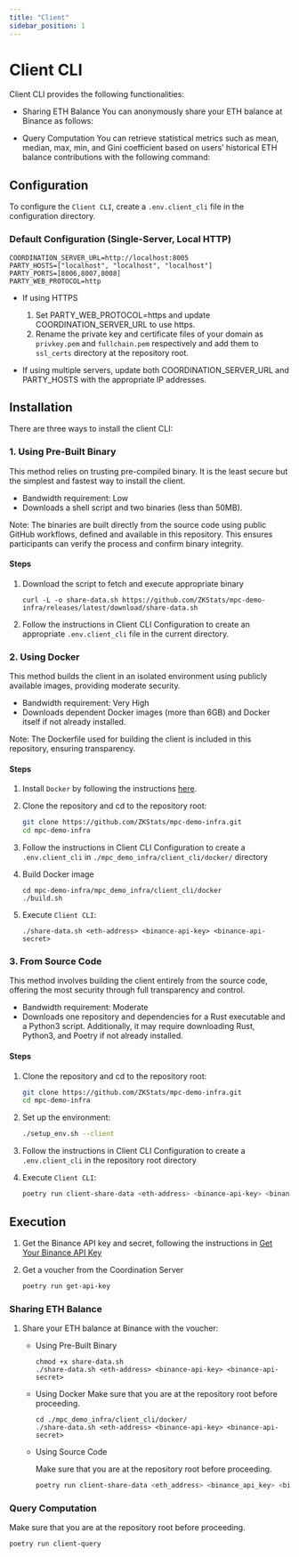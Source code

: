 ```yaml
---
title: "Client"
sidebar_position: 1
---
```


# Client CLI
Client CLI provides the following functionalities:

- Sharing ETH Balance 
You can anonymously share your ETH balance at Binance as follows:

- Query Computation
You can retrieve statistical metrics such as mean, median, max, min, and Gini coefficient based on users’ historical ETH balance contributions with the following command:

## Configuration
To configure the `Client CLI`, create a `.env.client_cli` file in the configuration directory.

### Default Configuration (Single-Server, Local HTTP)
```
COORDINATION_SERVER_URL=http://localhost:8005
PARTY_HOSTS=["localhost", "localhost", "localhost"]
PARTY_PORTS=[8006,8007,8008]
PARTY_WEB_PROTOCOL=http
```

- If using HTTPS
  1. Set PARTY_WEB_PROTOCOL=https and update COORDINATION_SERVER_URL to use https.
  1. Rename the private key and certificate files of your domain as `privkey.pem` and `fullchain.pem` respectively and add them to `ssl_certs` directory at the repository root.

- If using multiple servers, update both COORDINATION_SERVER_URL and PARTY_HOSTS with the appropriate IP addresses.

## Installation
There are three ways to install the client CLI:

### 1. Using Pre-Built Binary
This method relies on trusting pre-compiled binary. It is the least secure but the simplest and fastest way to install the client.

- Bandwidth requirement: Low
- Downloads a shell script and two binaries (less than 50MB).

Note: The binaries are built directly from the source code using public GitHub workflows, defined and available in this repository. This ensures participants can verify the process and confirm binary integrity.

#### Steps
1. Download the script to fetch and execute appropriate binary
   ```
   curl -L -o share-data.sh https://github.com/ZKStats/mpc-demo-infra/releases/latest/download/share-data.sh
   ```
1. Follow the instructions in Client CLI Configuration to create an appropriate `.env.client_cli` file in the current directory.

### 2. Using Docker
This method builds the client in an isolated environment using publicly available images, providing moderate security.

- Bandwidth requirement: Very High
- Downloads dependent Docker images (more than 6GB) and Docker itself if not already installed.

Note: The Dockerfile used for building the client is included in this repository, ensuring transparency.

#### Steps
1. Install `Docker` by following the instructions [here](https://docs.docker.com/engine/install/).

1. Clone the repository and cd to the repository root:
   ```bash
   git clone https://github.com/ZKStats/mpc-demo-infra.git
   cd mpc-demo-infra
   ```

1. Follow the instructions in Client CLI Configuration to create a `.env.client_cli` in `./mpc_demo_infra/client_cli/docker/` directory

1. Build Docker image
   ```
   cd mpc-demo-infra/mpc_demo_infra/client_cli/docker
   ./build.sh
   ```

1. Execute `Client CLI`:
   ```
   ./share-data.sh <eth-address> <binance-api-key> <binance-api-secret>
   ```

### 3. From Source Code

This method involves building the client entirely from the source code, offering the most security through full transparency and control.

- Bandwidth requirement: Moderate
- Downloads one repository and dependencies for a Rust executable and a Python3 script. Additionally, it may require downloading Rust, Python3, and Poetry if not already installed.

#### Steps
1. Clone the repository and cd to the repository root:
   ```bash
   git clone https://github.com/ZKStats/mpc-demo-infra.git
   cd mpc-demo-infra
   ```

1. Set up the environment:

   ```bash
   ./setup_env.sh --client
   ```

1. Follow the instructions in Client CLI Configuration to create a `.env.client_cli` in the repository root directory

1. Execute `Client CLI`:
   ```bash
   poetry run client-share-data <eth-address> <binance-api-key> <binance-api-secret>
   ``` 

## Execution

1. Get the Binance API key and secret, following the instructions in [Get Your Binance API Key](https://github.com/ZKStats/mpc-demo-infra/blob/main/mpc_demo_infra/client_cli/docker/README.md#step-1-get-your-binance-api-key)

1. Get a voucher from the Coordination Server
   ```bash
   poetry run get-api-key
   ```

### Sharing ETH Balance
1. Share your ETH balance at Binance with the voucher: 

   - Using Pre-Built Binary
     ```
     chmod +x share-data.sh
     ./share-data.sh <eth-address> <binance-api-key> <binance-api-secret>
     ```

   - Using Docker
     Make sure that you are at the repository root before proceeding.

     ```
     cd ./mpc_demo_infra/client_cli/docker/
     ./share-data.sh <eth-address> <binance-api-key> <binance-api-secret>
     ```

   - Using Source Code

     Make sure that you are at the repository root before proceeding.
     ```bash
     poetry run client-share-data <eth_address> <binance_api_key> <binance_api_secret>
     ```

### Query Computation
Make sure that you are at the repository root before proceeding.

```bash
poetry run client-query
```

